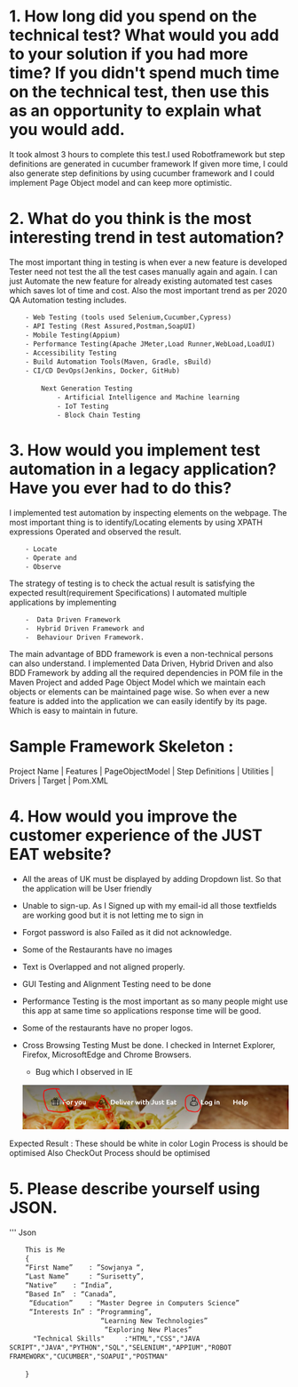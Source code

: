 # 1.	How long did you spend on the technical test? What would you add to your solution if you had more time? If you didn't spend much time on the technical test, then use this as an opportunity to explain what you would add.

It took almost 3 hours to complete this test.I used Robotframework but step definitions are generated in cucumber framework If given more time, I could also generate step definitions by using cucumber framework and I could implement Page Object model and can keep more optimistic.

# 2.	What do you think is the most interesting trend in test automation?

The most important thing in testing is when ever a new feature is developed Tester need not test the all the test cases manually again and again.
I can just Automate the new feature for already existing automated test cases which saves lot of time and cost.
Also the most important trend as per 2020 QA Automation testing includes.

        - Web Testing (tools used Selenium,Cucumber,Cypress)
        - API Testing (Rest Assured,Postman,SoapUI)
        - Mobile Testing(Appium)
        - Performance Testing(Apache JMeter,Load Runner,WebLoad,LoadUI)
        - Accessibility Testing
        - Build Automation Tools(Maven, Gradle, sBuild)
        - CI/CD DevOps(Jenkins, Docker, GitHub)
            
            Next Generation Testing
                - Artificial Intelligence and Machine learning
                - IoT Testing
                - Block Chain Testing
# 3. How would you implement test automation in a legacy application? Have you ever had to do this?

I implemented test automation by inspecting elements on the webpage. The most important thing is to identify/Locating elements by using XPATH expressions Operated and observed the result.

        - Locate
        - Operate and
        - Observe
The strategy of testing is to check the actual result is satisfying the expected result(requirement Specifications)
I automated multiple applications by implementing

        -  Data Driven Framework
        -  Hybrid Driven Framework and 
        -  Behaviour Driven Framework. 
 The main advantage of BDD framework is even a non-technical persons can also understand.
I implemented Data Driven, Hybrid Driven and also BDD Framework by adding all the required dependencies in POM file in the Maven Project and added Page Object Model which we maintain each objects or elements can be maintained page wise. So when ever a new feature is added into the application we can easily identify by its page. Which is easy to maintain in future.
 # Sample Framework Skeleton :
Project Name
|
Features
|
PageObjectModel
|
Step Definitions
|
Utilities
|
Drivers
|
Target
|
Pom.XML 

# 4. How would you improve the customer experience of the JUST EAT website?

  - All the areas of UK must be displayed by adding Dropdown list. So that the application will be User friendly	 
  - Unable to sign-up. As I Signed up with my email-id all those textfields are working good but it is not letting me to sign in
  - Forgot password is also Failed as it did not acknowledge.
  - Some of the Restaurants have no images
  - Text is Overlapped and not aligned properly.
  - GUI Testing and Alignment Testing  need to be done
  - Performance Testing is the most important as so many people might use this app at same time so applications response time will be good.
  - Some of the restaurants have no proper logos.
  - Cross Browsing  Testing Must be done. I checked in Internet Explorer, Firefox, MicrosoftEdge and Chrome Browsers.
      - Bug which I observed in IE
      
      ![](Bug.png)
      
Expected Result : These should be white in color
Login Process is should be optimised
Also CheckOut Process should be optimised

# 5.	Please describe yourself using JSON.

''' Json

        This is Me
        {
        “First Name” 	: ”Sowjanya “,
        “Last Name” 	: “Surisetty”,
        “Native” 	: “India”,
        “Based In”	: “Canada”,
         “Education”	: “Master Degree in Computers Science”
         “Interests In”	: “Programming”,
                           “Learning New Technologies”
                            “Exploring New Places”
          "Technical Skills"     :"HTML","CSS","JAVA SCRIPT","JAVA","PYTHON","SQL","SELENIUM","APPIUM","ROBOT FRAMEWORK","CUCUMBER","SOAPUI","POSTMAN"
    
        }

